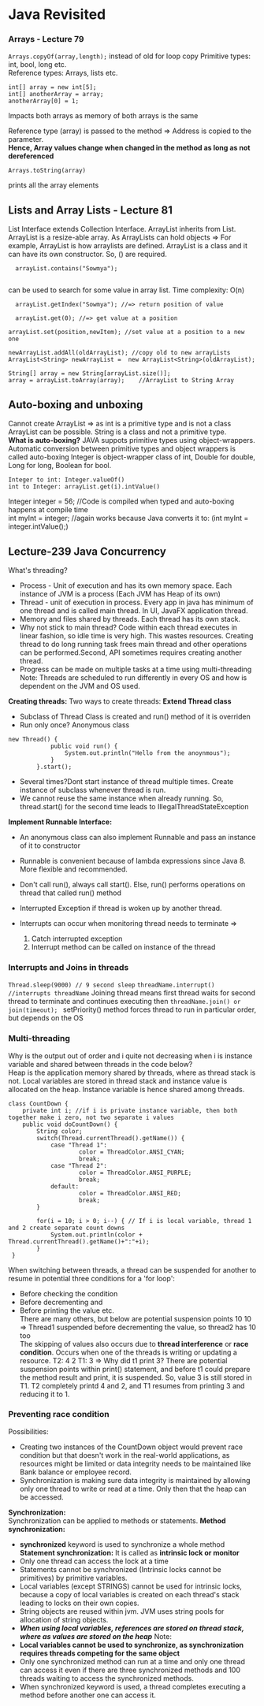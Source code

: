 # Java Revisited

### Arrays - Lecture 79
```Arrays.copyOf(array,length);``` instead of old for loop copy
Primitive types: int, bool, long etc.   
Reference types: Arrays, lists etc.  

```
int[] array = new int[5];
int[] anotherArray = array;
anotherArray[0] = 1;
```
Impacts both arrays as memory of both arrays is the same

Reference type (array) is passed to the method => Address is copied to the parameter.  
__Hence, Array values change when changed in the method as long as not dereferenced__

```
Arrays.toString(array)
```
prints all the array elements

## Lists and Array Lists - Lecture 81
List Interface extends Collection Interface. ArrayList inherits from List.
ArrayList is a resize-able array. As ArrayLists can hold objects => For example, ArrayList<String> is how arraylists are defined. ArrayList is a class and it can have its own constructor. So, () are required.

```
  arrayList.contains("Sowmya"); 
  
``` 
can be used to search for some value in array list. Time complexity: O(n)

```
  arrayList.getIndex("Sowmya"); //=> return position of value
```
```
  arrayList.get(0); //=> get value at a position
``` 
```
arrayList.set(position,newItem); //set value at a position to a new one
```
```
newArrayList.addAll(oldArrayList); //copy old to new arrayLists
ArrayList<String> newArrayList =  new ArrayList<String>(oldArrayList);
```
```
String[] array = new String[arrayList.size()];
array = arrayList.toArray(array);    //ArrayList to String Array
```

## Auto-boxing and unboxing
Cannot create ArrayList<int> => as int is a primitive type and is not a class
ArrayList<Integer> can be possible. 
String is a class and not a primitive type.  
__What is auto-boxing?__
JAVA suppots primitive types using object-wrappers. Automatic conversion between primitive types and object wrappers is called auto-boxing
Integer is object-wrapper class of int,
Double for double,
Long for long,
Boolean for bool.

```
Integer to int: Integer.valueOf()
int to Integer: arrayList.get(i).intValue()
```
Integer integer = 56; //Code is compiled when typed and auto-boxing happens at compile time  
int myInt = integer; //again works because Java converts it to: (int myInt = integer.intValue();)  


## Lecture-239 Java Concurrency
What's threading?
* Process - Unit of execution and has its own memory space. Each instance of JVM is a process (Each JVM has Heap of its own)
* Thread - unit of execution in process. Every app in java has minimum of one thread and is called main thread. In UI, JavaFX application thread. 
* Memory and files shared by threads. Each thread has its own stack. 
* Why not stick to main thread? Code within each thread executes in linear fashion, so idle time is very high. This wastes resources. Creating thread to do long running task frees main thread and other operations can be performed.Second, API sometimes requires creating another thread.
* Progress can be made on multiple tasks at a time using multi-threading
Note: Threads are scheduled to run differently in every OS and how is dependent on the JVM and OS used.

__Creating threads:__
Two ways to create threads:
__Extend Thread class__
* Subclass of Thread Class is created and run() method of it is overriden
* Run only once? Anonymous class
```
new Thread() {
			public void run() {
				System.out.println("Hello from the anoynmous");
			}
		}.start();
```
* Several times?Dont start instance of thread multiple times. Create instance of subclass whenever thread is run.
* We cannot reuse the same instance when already running. So, thread.start() for the second time leads to IllegalThreadStateException

__Implement Runnable Interface:__
* An anonymous class can also implement Runnable and pass an instance of it to constructor
* Runnable is convenient because of lambda expressions since Java 8. More flexible and recommended.
* Don't call run(), always call start(). Else, run() performs operations on thread that called run() method


* Interrupted Exception if thread is woken up by another thread.
* Interrupts can occur when monitoring thread needs to terminate => 
	1. Catch interrupted exception
	2. Interrupt method can be called on instance of the thread
	
### Interrupts and Joins in threads
``` Thread.sleep(9000) // 9 second sleep ```
``` threadName.interrupt() //interrupts threadName ```
Joining thread means first thread waits for second thread to terminate and continues executing then
```threadName.join() or join(timeout); ```
setPriority() method forces thread to run in particular order, but depends on the OS

### Multi-threading
Why is the output out of order and i quite not decreasing when i is instance variable and shared between threads in the code below?  
Heap is the application memory shared by threads, where as thread stack is not. Local variables are stored in thread stack and instance value is allocated on the heap. Instance variable is hence shared among threads. 

```
class CountDown {
	private int i; //if i is private instance variable, then both together make i zero, not two separate i values
	public void doCountDown() {
		String color;
		switch(Thread.currentThread().getName()) {
			case "Thread 1": 
					color = ThreadColor.ANSI_CYAN;
					break;
			case "Thread 2":
					color = ThreadColor.ANSI_PURPLE;
					break;
			default:
					color = ThreadColor.ANSI_RED;
					break;
		}

		for(i = 10; i > 0; i--) { // If i is local variable, thread 1 and 2 create separate count downs
			System.out.println(color + Thread.currentThread().getName()+":"+i);
		}
 }
```


When switching between threads, a thread can be suspended for another to resume in potential three conditions for a 'for loop':
* Before checking the condition
* Before decrementing and 
* Before printing the value etc.   
There are many others, but below are potential suspension points
10 10 => Thread1 suspended before decrementing the value, so thread2 has 10 too  
The skipping of values also occurs due to __thread interference__ or __race condition__. Occurs when one of the threads is writing or updating a resource.
T2: 4 2 T1: 3 => Why did t1 print 3? There are potential suspension points within print() statement, and before t1 could prepare the method result and print, it is suspended. So, value 3 is still stored in T1. T2 completely printd 4 and 2, and T1 resumes from printing 3 and reducing it to 1.  

### Preventing race condition
Possibilities:  
* Creating two instances of the CountDown object would prevent race condition but that doesn't work in the real-world applications, as resources might be limited or data integrity needs to be maintained like Bank balance or employee record.
* Synchronization is making sure data integrity is maintained by allowing only one thread to write or read at a time. Only then that the heap can be accessed.

__Synchronization:__  
Synchronization can be applied to methods or statements.
__Method synchronization:__
* __synchronized__ keyword is used to synchronize a whole method
__Statement synchronization:__ 
It is called as __intrinsic lock or monitor__ 
* Only one thread can access the lock at a time
* Statements cannot be synchronized (Intrinsic locks cannot be primitives) by primitive variables.
* Local variables (except STRINGS) cannot be used for intrinsic locks, because a copy of local variables is created on each thread's stack leading to locks on their own copies.
* String objects are reused within jvm. JVM uses string pools for allocation of string objects.
* ***When using local variables, references are stored on thread stack, where as values are stored on the heap*** 
Note:
* **Local variables cannot be used to synchronize, as synchronization requires threads competing for the same object**
* Only one synchronized method can run at a time and only one thread can access it even if there are three synchronized methods and 100 threads waiting to access the synchronized methods.
* When synchronized keyword is used, a thread completes executing a method before another one can access it.
